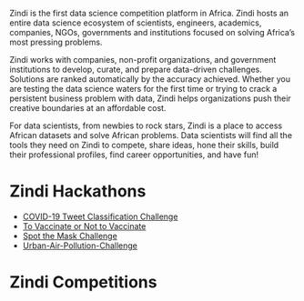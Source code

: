 Zindi is the first data science competition platform in Africa. Zindi hosts an entire data science ecosystem of scientists, engineers, academics, companies, NGOs, governments and institutions focused on solving Africa’s most pressing problems.

Zindi works with companies, non-profit organizations, and government institutions to develop, curate, and prepare data-driven challenges. Solutions are ranked automatically by the accuracy achieved. Whether you are testing the data science waters for the first time or trying to crack a persistent business problem with data, Zindi helps organizations push their creative boundaries at an affordable cost.

For data scientists, from newbies to rock stars, Zindi is a place to access African datasets and solve African problems. Data scientists will find all the tools they need on Zindi to compete, share ideas, hone their skills, build their professional profiles, find career opportunities, and have fun!

# Zindi Hackathons

* [COVID-19 Tweet Classification Challenge](https://github.com/chetanambi/Zindi-Solutions/tree/master/COVID-19%20Tweet%20Classification%20Challenge)
* [To Vaccinate or Not to Vaccinate](https://github.com/chetanambi/Zindi-Solutions/tree/master/To%20Vaccinate%20or%20Not%20to%20Vaccinate)
* [Spot the Mask Challenge](https://github.com/chetanambi/Zindi-Solutions/tree/master/Spot%20the%20Mask%20Challenge)
* [Urban-Air-Pollution-Challenge](https://github.com/chetanambi/Zindi-Solutions/tree/master/Urban-Air-Pollution-Challenge)

# Zindi Competitions
